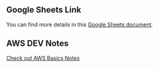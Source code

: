 ## Google Sheets Link
You can find more details in this [Google Sheets document](https://docs.google.com/spreadsheets/d/1A2PaQKcdwO_lwxz9bAnxXnIQayCouZP6d-ENrBz_NXc/edit?gid=0#gid=0).

## AWS DEV Notes 
[Check out AWS Basics Notes](./AWS-NOTES_DEV/Basics1.md)
